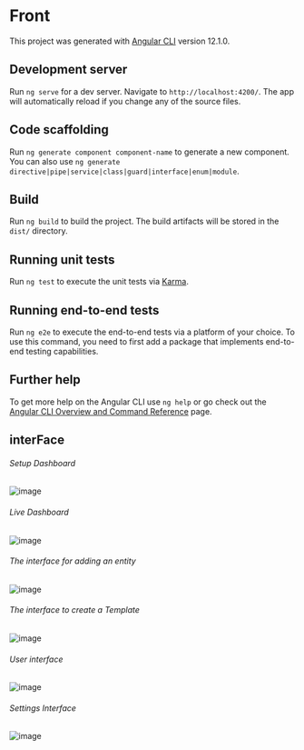 # Front

This project was generated with [Angular CLI](https://github.com/angular/angular-cli) version 12.1.0.

## Development server

Run `ng serve` for a dev server. Navigate to `http://localhost:4200/`. The app will automatically reload if you change any of the source files.

## Code scaffolding

Run `ng generate component component-name` to generate a new component. You can also use `ng generate directive|pipe|service|class|guard|interface|enum|module`.

## Build

Run `ng build` to build the project. The build artifacts will be stored in the `dist/` directory.

## Running unit tests

Run `ng test` to execute the unit tests via [Karma](https://karma-runner.github.io).

## Running end-to-end tests

Run `ng e2e` to execute the end-to-end tests via a platform of your choice. To use this command, you need to first add a package that implements end-to-end testing capabilities.

## Further help

To get more help on the Angular CLI use `ng help` or go check out the [Angular CLI Overview and Command Reference](https://angular.io/cli) page.
## interFace
###### Setup Dashboard

![image](https://user-images.githubusercontent.com/82281597/219099077-a01f185e-f802-446b-bf2a-6c3e7dc917f2.png)
###### Live Dashboard

![image](https://user-images.githubusercontent.com/82281597/219099244-0c328ec1-9e1a-4864-ab9b-3c5b4aa6c3b2.png)
###### The interface for adding an entity

![image](https://user-images.githubusercontent.com/82281597/219099376-bfc78afe-2be0-4d33-9900-661256a8a114.png)
###### The interface to create a Template

![image](https://user-images.githubusercontent.com/82281597/219099486-80259363-6da7-4072-b87f-0874b725ee70.png)
###### User interface

![image](https://user-images.githubusercontent.com/82281597/219099564-d720be87-4546-44f2-805e-b411ace8d656.png)
###### Settings Interface

![image](https://user-images.githubusercontent.com/82281597/219099746-e3312cc4-32b9-477f-addd-22b6826396de.png)




